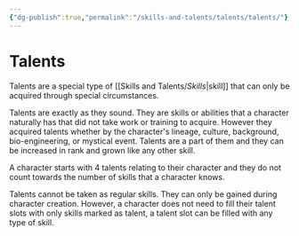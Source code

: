 ```yaml
---
{"dg-publish":true,"permalink":"/skills-and-talents/talents/talents/"}
---
```


# Talents
Talents are a special type of [[Skills and Talents/_Skills_\|skill]] that can only be acquired through special circumstances.

Talents are exactly as they sound. They are skills or abilities that a character naturally has that did not take work or training to acquire. However they acquired talents whether by the character's lineage, culture, background, bio-engineering, or mystical event. Talents are a part of them and they can be increased in rank and grown like any other skill.

A character starts with 4 talents relating to their character and they do not count towards the number of skills that a character knows.

Talents cannot be taken as regular skills. They can only be gained during character creation. However, a character does not need to fill their talent slots with only skills marked as talent, a talent slot can be filled with any type of skill.